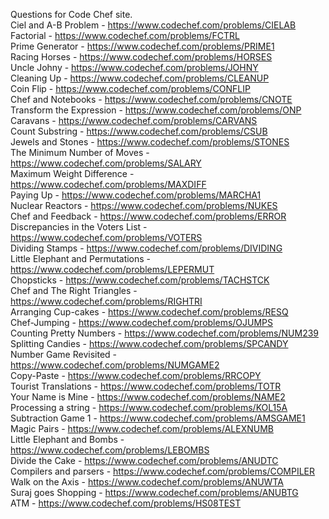 Questions for Code Chef site.  
Ciel and A-B Problem - https://www.codechef.com/problems/CIELAB  
Factorial - https://www.codechef.com/problems/FCTRL  
Prime Generator - https://www.codechef.com/problems/PRIME1  
Racing Horses - https://www.codechef.com/problems/HORSES  
Uncle Johny - https://www.codechef.com/problems/JOHNY  
Cleaning Up - https://www.codechef.com/problems/CLEANUP  
Coin Flip - https://www.codechef.com/problems/CONFLIP  
Chef and Notebooks - https://www.codechef.com/problems/CNOTE  
Transform the Expression - https://www.codechef.com/problems/ONP  
Caravans - https://www.codechef.com/problems/CARVANS  
Count Substring - https://www.codechef.com/problems/CSUB  
Jewels and Stones - https://www.codechef.com/problems/STONES  
The Minimum Number of Moves - https://www.codechef.com/problems/SALARY  
Maximum Weight Difference - https://www.codechef.com/problems/MAXDIFF  
Paying Up - https://www.codechef.com/problems/MARCHA1  
Nuclear Reactors - https://www.codechef.com/problems/NUKES  
Chef and Feedback - https://www.codechef.com/problems/ERROR  
Discrepancies in the Voters List - https://www.codechef.com/problems/VOTERS  
Dividing Stamps - https://www.codechef.com/problems/DIVIDING  
Little Elephant and Permutations - https://www.codechef.com/problems/LEPERMUT  
Chopsticks - https://www.codechef.com/problems/TACHSTCK  
Chef and The Right Triangles - https://www.codechef.com/problems/RIGHTRI  
Arranging Cup-cakes - https://www.codechef.com/problems/RESQ  
Chef-Jumping - https://www.codechef.com/problems/OJUMPS  
Counting Pretty Numbers - https://www.codechef.com/problems/NUM239  
Splitting Candies - https://www.codechef.com/problems/SPCANDY  
Number Game Revisited - https://www.codechef.com/problems/NUMGAME2  
Copy-Paste - https://www.codechef.com/problems/RRCOPY  
Tourist Translations - https://www.codechef.com/problems/TOTR  
Your Name is Mine - https://www.codechef.com/problems/NAME2  
Processing a string - https://www.codechef.com/problems/KOL15A  
Subtraction Game 1 - https://www.codechef.com/problems/AMSGAME1  
Magic Pairs - https://www.codechef.com/problems/ALEXNUMB  
Little Elephant and Bombs - https://www.codechef.com/problems/LEBOMBS  
Divide the Cake - https://www.codechef.com/problems/ANUDTC  
Compilers and parsers - https://www.codechef.com/problems/COMPILER  
Walk on the Axis - https://www.codechef.com/problems/ANUWTA  
Suraj goes Shopping - https://www.codechef.com/problems/ANUBTG  
ATM - https://www.codechef.com/problems/HS08TEST